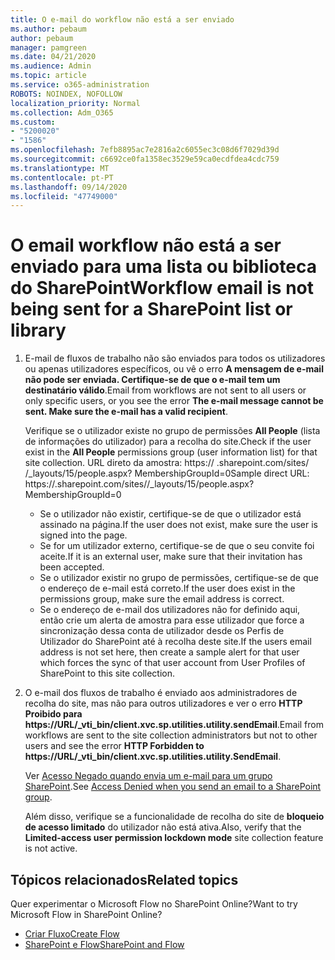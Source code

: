 ```yaml
---
title: O e-mail do workflow não está a ser enviado
ms.author: pebaum
author: pebaum
manager: pamgreen
ms.date: 04/21/2020
ms.audience: Admin
ms.topic: article
ms.service: o365-administration
ROBOTS: NOINDEX, NOFOLLOW
localization_priority: Normal
ms.collection: Adm_O365
ms.custom:
- "5200020"
- "1586"
ms.openlocfilehash: 7efb8895ac7e2816a2c6055ec3c08d6f7029d39d
ms.sourcegitcommit: c6692ce0fa1358ec3529e59ca0ecdfdea4cdc759
ms.translationtype: MT
ms.contentlocale: pt-PT
ms.lasthandoff: 09/14/2020
ms.locfileid: "47749000"
---
```

# <a name="workflow-email-is-not-being-sent-for-a-sharepoint-list-or-library"></a><span data-ttu-id="2740c-102">O email workflow não está a ser enviado para uma lista ou biblioteca do SharePoint</span><span class="sxs-lookup"><span data-stu-id="2740c-102">Workflow email is not being sent for a SharePoint list or library</span></span>

1. <span data-ttu-id="2740c-103">E-mail de fluxos de trabalho não são enviados para todos os utilizadores ou apenas utilizadores específicos, ou vê o erro **A mensagem de e-mail não pode ser enviada. Certifique-se de que o e-mail tem um destinatário válido**.</span><span class="sxs-lookup"><span data-stu-id="2740c-103">Email from workflows are not sent to all users or only specific users, or you see the error **The e-mail message cannot be sent. Make sure the e-mail has a valid recipient**.</span></span>

    <span data-ttu-id="2740c-104">Verifique se o utilizador existe no grupo de permissões **All People** (lista de informações do utilizador) para a recolha do site.</span><span class="sxs-lookup"><span data-stu-id="2740c-104">Check if the user exist in the **All People** permissions group (user information list) for that site collection.</span></span>  <span data-ttu-id="2740c-105">URL direto da amostra: https:// <tenant> .sharepoint.com/sites/ <sitename> /_layouts/15/people.aspx? MembershipGroupId=0</span><span class="sxs-lookup"><span data-stu-id="2740c-105">Sample direct URL: https://<tenant>.sharepoint.com/sites/<sitename>/_layouts/15/people.aspx?MembershipGroupId=0</span></span>

    - <span data-ttu-id="2740c-106">Se o utilizador não existir, certifique-se de que o utilizador está assinado na página.</span><span class="sxs-lookup"><span data-stu-id="2740c-106">If the user does not exist, make sure the user is signed into the page.</span></span> 
    - <span data-ttu-id="2740c-107">Se for um utilizador externo, certifique-se de que o seu convite foi aceite.</span><span class="sxs-lookup"><span data-stu-id="2740c-107">If it is an external user, make sure that their invitation has been accepted.</span></span>
    - <span data-ttu-id="2740c-108">Se o utilizador existir no grupo de permissões, certifique-se de que o endereço de e-mail está correto.</span><span class="sxs-lookup"><span data-stu-id="2740c-108">If the user does exist in the permissions group, make sure the email address is correct.</span></span>
    - <span data-ttu-id="2740c-109">Se o endereço de e-mail dos utilizadores não for definido aqui, então crie um alerta de amostra para esse utilizador que force a sincronização dessa conta de utilizador desde os Perfis de Utilizador do SharePoint até à recolha deste site.</span><span class="sxs-lookup"><span data-stu-id="2740c-109">If the users email address is not set here, then create a sample alert for that user which forces the sync of that user account from User Profiles of SharePoint to this site collection.</span></span>
 
2. <span data-ttu-id="2740c-110">O e-mail dos fluxos de trabalho é enviado aos administradores de recolha do site, mas não para outros utilizadores e ver o erro **HTTP Proibido para <span>https:</span>//URL/_vti_bin/client.xvc.sp.utilities.utility.sendEmail**.</span><span class="sxs-lookup"><span data-stu-id="2740c-110">Email from workflows are sent to the site collection administrators but not to other users and see the error **HTTP Forbidden to <span>https:</span>//URL/_vti_bin/client.xvc.sp.utilities.utility.SendEmail**.</span></span>
 

    <span data-ttu-id="2740c-111">Ver [Acesso Negado quando envia um e-mail para um grupo SharePoint](https://docs.microsoft.com/sharepoint/support/sharing-and-permissions/access-denied-when-send-an-email-to-groups).</span><span class="sxs-lookup"><span data-stu-id="2740c-111">See [Access Denied when you send an email to a SharePoint group](https://docs.microsoft.com/sharepoint/support/sharing-and-permissions/access-denied-when-send-an-email-to-groups).</span></span>

    <span data-ttu-id="2740c-112">Além disso, verifique se a funcionalidade de recolha do site de **bloqueio de acesso limitado** do utilizador não está ativa.</span><span class="sxs-lookup"><span data-stu-id="2740c-112">Also, verify that the **Limited-access user permission lockdown mode** site collection feature is not active.</span></span>


## <a name="related-topics"></a><span data-ttu-id="2740c-113">Tópicos relacionados</span><span class="sxs-lookup"><span data-stu-id="2740c-113">Related topics</span></span>
<span data-ttu-id="2740c-114">Quer experimentar o Microsoft Flow no SharePoint Online?</span><span class="sxs-lookup"><span data-stu-id="2740c-114">Want to try Microsoft Flow in SharePoint Online?</span></span>
- [<span data-ttu-id="2740c-115">Criar Fluxo</span><span class="sxs-lookup"><span data-stu-id="2740c-115">Create Flow</span></span>](https://support.office.com/article/Create-a-flow-for-a-list-or-library-in-SharePoint-Online-or-OneDrive-for-Business-a9c3e03b-0654-46af-a254-20252e580d01) 
- [<span data-ttu-id="2740c-116">SharePoint e Flow</span><span class="sxs-lookup"><span data-stu-id="2740c-116">SharePoint and Flow</span></span>](https://flow.microsoft.com/blog/sharepoint-and-flow/) 


